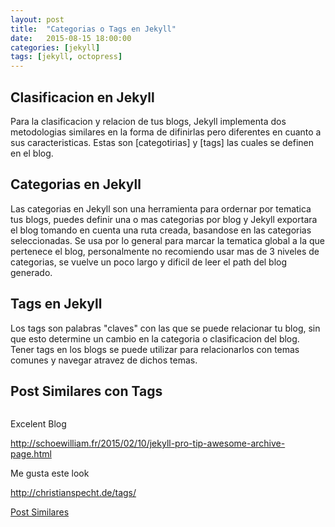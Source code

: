 ```yaml
---
layout: post
title:  "Categorias o Tags en Jekyll"
date:   2015-08-15 18:00:00
categories: [jekyll]
tags: [jekyll, octopress]
---
```


## Clasificacion en Jekyll

Para la clasificacion y relacion de tus blogs, Jekyll implementa dos metodologias similares en la forma de difinirlas pero diferentes en cuanto a sus caracteristicas.
Estas son [categotirias] y [tags] las cuales se definen en el blog.

## Categorias en Jekyll

Las categorias en Jekyll son una herramienta para ordernar por tematica tus blogs, puedes definir una o mas categorias por blog y Jekyll exportara el blog tomando en cuenta una ruta creada, basandose en las categorias seleccionadas.
Se usa por lo general para marcar la tematica global a la que pertenece el blog, personalmente no recomiendo usar mas de 3 niveles de categorias, se vuelve un poco largo y dificil de leer el path del blog generado.

## Tags en Jekyll

Los tags son palabras "claves" con las que se puede relacionar tu blog, sin que esto determine un cambio en la categoria o clasificacion del blog.
Tener tags en los blogs se puede utilizar para relacionarlos con temas comunes y navegar atravez de dichos temas.

## Post Similares con Tags


<code class="ruby">
</code>
Excelent Blog



http://schoewilliam.fr/2015/02/10/jekyll-pro-tip-awesome-archive-page.html

Me gusta este look

http://christianspecht.de/tags/<br />


[Post Similares](http://zhangwenli.com/blog/2014/07/15/jekyll-related-posts-without-plugin/)
